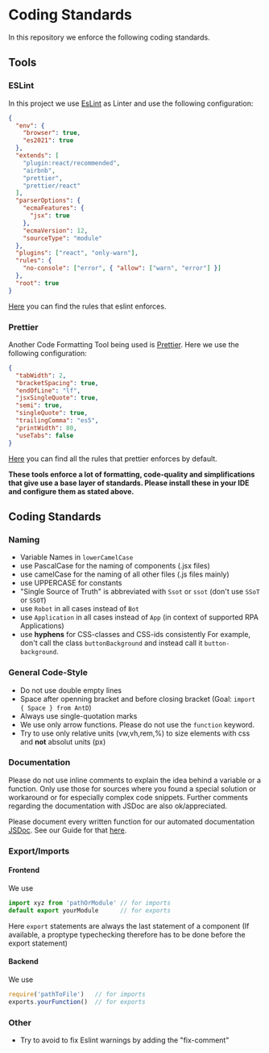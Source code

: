 # Coding Standards

In this repository we enforce the following coding standards.

## Tools
### ESLint
In this project we use [EsLint](https://eslint.org/) as Linter and use the following configuration:

```json    
{
  "env": {
    "browser": true,
    "es2021": true
  },
  "extends": [
    "plugin:react/recommended",
    "airbnb",
    "prettier",
    "prettier/react"
  ],
  "parserOptions": {
    "ecmaFeatures": {
      "jsx": true
    },
    "ecmaVersion": 12,
    "sourceType": "module"
  },
  "plugins": ["react", "only-warn"],
  "rules": {
    "no-console": ["error", { "allow": ["warn", "error"] }]
  },
  "root": true
}

```

[Here](https://eslint.org/docs/rules/) you can find the rules that eslint enforces.
### Prettier
Another Code Formatting Tool being used is [Prettier](https://prettier.io/). Here we use the following configuration:

```json
{
  "tabWidth": 2,
  "bracketSpacing": true,
  "endOfLine": "lf",
  "jsxSingleQuote": true,
  "semi": true,
  "singleQuote": true,
  "trailingComma": "es5",
  "printWidth": 80,
  "useTabs": false
}

```

[Here](https://prettier.io/docs/en/options.html) you can find all the rules that prettier enforces by default.

**These tools enforce a lot of formatting, code-quality and simplifications that give use a base layer of standards. Please install these in your IDE and configure them as stated above.**

## Coding Standards

### Naming
- Variable Names in `lowerCamelCase`
- use PascalCase for the naming of components (.jsx files)
- use camelCase for the naming of all other files (.js files mainly)
- use UPPERCASE for constants
- "Single Source of Truth" is abbreviated with `Ssot` or `ssot` (don't use `SSoT` or `SSOT`)
- use `Robot` in all cases instead of `Bot`
- use `Application` in all cases instead of `App` (in context of supported RPA Applications)
- use **hyphens** for CSS-classes and CSS-ids consistently
  For example, don't call the class `buttonBackground` and instead call it `button-background`.

### General Code-Style
- Do not use double empty lines
- Space after openning bracket and before closing bracket (Goal: `import { Space } from AntD`)
- Always use single-quotation marks
- We use only arrow functions. Please do not use the `function` keyword.
- Try to use only relative units (vw,vh,rem,%) to size elements with css and **not** absolut units (px)

### Documentation
Please do not use inline comments to explain the idea behind a variable or a function. Only use those for sources where you found a special solution or workaround or for especially complex code snippets. Further comments regarding the documentation with JSDoc are also ok/appreciated.

Please document every written function for our automated documentation [JSDoc](https://jsdoc.app/). See our Guide for that [here](https://github.com/bptlab/ark_automate/wiki/How-to-write-code-documentation).


### Export/Imports

#### Frontend
We use 
```javascript 
import xyz from 'pathOrModule' // for imports
default export yourModule      // for exports
``` 
Here `export` statements are always the last statement of a component (If available, a proptype typechecking therefore has to be done before the export statement)
#### Backend
We use 
```javascript 
require('pathToFile')   // for imports
exports.yourFunction()  // for exports
```


### Other
- Try to avoid to fix Eslint warnings by adding the "fix-comment"
